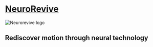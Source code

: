 <h1> <a href="https://www.neurorevive.eu/"> NeuroRevive </a> </h1>

<img src="https://www.new.neurorevive.eu/wp-content/uploads/elementor/thumbs/NeuroRevivevV2.pdf-2-r5iezuypohg3ca22rxxfq1uik5ndcrmjoq4ufe3t34.png" alt="Neurorevive logo" />

## Rediscover motion through neural technology
